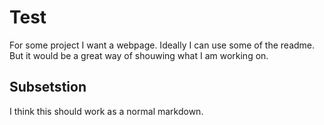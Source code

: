 # Test

For some project I want a webpage. Ideally I can use some of the readme. But it would be a great way of shouwing what I am working on. 

## Subsetstion

I think this should work as a normal markdown. 

